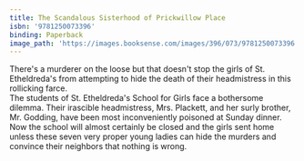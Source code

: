 ```yaml
---
title: The Scandalous Sisterhood of Prickwillow Place
isbn: '9781250073396'
binding: Paperback
image_path: 'https://images.booksense.com/images/396/073/9781250073396.jpg'
---
```



There's a murderer on the loose but that doesn't stop the girls of St. Etheldreda's from attempting to hide the death of their headmistress in this rollicking farce.&nbsp;
<br>The students of St. Etheldreda's School for Girls face a bothersome dilemma. Their irascible headmistress, Mrs. Plackett, and her surly brother, Mr. Godding, have been most inconveniently poisoned at Sunday dinner. Now the school will almost certainly be closed and the girls sent home unless these seven very proper young ladies can hide the murders and convince their neighbors that nothing is wrong.